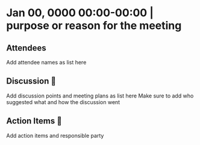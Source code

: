 # Jan 00, 0000 00:00-00:00 | purpose or reason for the meeting

## Attendees

Add attendee names as list here


## Discussion 🎯

Add discussion points and meeting plans as list here
Make sure to add who suggested what and how the discussion went

## Action Items 🚧

Add action items and responsible party